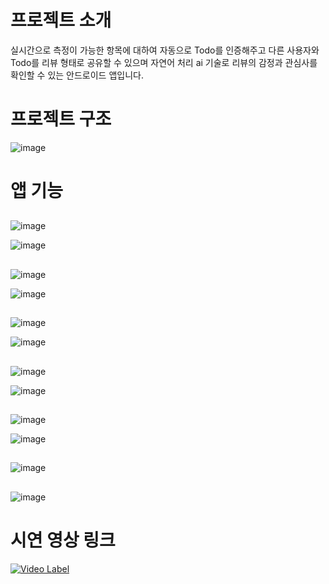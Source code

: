 # 프로젝트 소개
 실시간으로 측정이 가능한 항목에 대하여 자동으로 Todo를 인증해주고 다른 사용자와 Todo를 리뷰 형태로 공유할 수 있으며 자연어 처리 ai 기술로 리뷰의 감정과 관심사를 확인할 수 있는 안드로이드 앱입니다.

# 프로젝트 구조

![image](https://user-images.githubusercontent.com/75258748/248242376-fb294e50-bdf7-4c79-83ac-aceb4a2b2166.png)

# 앱 기능

##

![image](https://user-images.githubusercontent.com/75258748/248242547-d3fc0af8-c897-40a1-92fe-9362bdb5ee4e.png)

![image](https://user-images.githubusercontent.com/75258748/248242643-cf191d46-5b6b-452f-80ac-a190407c6848.png)

##

![image](https://user-images.githubusercontent.com/75258748/248243060-96bdbd15-25d2-4246-9e0e-79e945ae0f65.png)

![image](https://user-images.githubusercontent.com/75258748/248242945-5a5d465c-53ef-4db0-aff1-43129e05794a.png)

##

![image](https://user-images.githubusercontent.com/75258748/248243348-38bd6261-49ef-4024-bdca-85d208dfb49f.png)

![image](https://user-images.githubusercontent.com/75258748/248243743-f30113ce-624a-45e0-990a-4476ccf09ee5.png)

##

![image](https://user-images.githubusercontent.com/75258748/248243845-7955f617-200a-44ef-8082-410893313556.png)

![image](https://user-images.githubusercontent.com/75258748/248244015-0a61be02-9560-4b5e-ac08-1ec5d4da9772.png)

##

![image](https://user-images.githubusercontent.com/75258748/248244214-986b248a-4e28-4495-b6d5-f5fcb7d3a42b.png)

![image](https://user-images.githubusercontent.com/75258748/248244304-c1956950-a6cb-4924-b28c-95f97e5199ff.png)

##

![image](https://user-images.githubusercontent.com/75258748/248244628-f0f58372-9536-4c20-b795-606ab3e207cb.png)

##

![image](https://user-images.githubusercontent.com/75258748/248244729-09b927e3-50ff-4fba-99a0-f33b53e6a35d.png)

# 시연 영상 링크

[![Video Label](http://img.youtube.com/vi/utUqpkrwdRk/0.jpg)](https://youtu.be/utUqpkrwdRk?t=0s)


